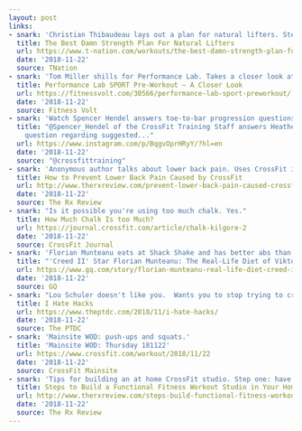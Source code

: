 ```yaml
---
layout: post
links:
- snark: 'Christian Thibaudeau lays out a plan for natural lifters. Step one: stop juicing.'
  title: The Best Damn Strength Plan For Natural Lifters
  url: https://www.t-nation.com/workouts/the-best-damn-strength-plan-for-natural-lifters
  date: '2018-11-22'
  source: TNation
- snark: 'Tom Miller shills for Performance Lab. Takes a closer look at their pre-workout. (advertorial)'
  title: Performance Lab SPORT Pre-Workout – A Closer Look
  url: https://fitnessvolt.com/30566/performance-lab-sport-preworkout/
  date: '2018-11-22'
  source: Fitness Volt
- snark: 'Watch Spencer Hendel answers toe-to-bar progression questions.'
  title: "@Spencer_Hendel of the CrossFit Training Staff answers ‪Heather Barr‬'s
    question regarding suggested..."
  url: https://www.instagram.com/p/BqgvOprHRyY/?hl=en
  date: '2018-11-22'
  source: "@crossfittraining"
- snark: 'Anonymous author talks about lower back pain. Uses CrossFit in the title to click bait some wholesome SEO goodness.'
  title: How to Prevent Lower Back Pain Caused by CrossFit
  url: http://www.therxreview.com/prevent-lower-back-pain-caused-crossfitfunctional-fitness/
  date: '2018-11-22'
  source: The Rx Review
- snark: "Is it possible you're using too much chalk. Yes."
  title: How Much Chalk Is too Much?
  url: https://journal.crossfit.com/article/chalk-kilgore-2
  date: '2018-11-22'
  source: CrossFit Journal
- snark: 'Florian Munteanu eats at Shack Shake and has better abs than you.'
  title: "'Creed II' Star Florian Munteanu: The Real-Life Diet of Viktor Drago"
  url: https://www.gq.com/story/florian-munteanu-real-life-diet-creed-ii
  date: '2018-11-22'
  source: GQ
- snark: "Lou Schuler doesn't like you.  Wants you to stop trying to create shortcuts."
  title: I Hate Hacks
  url: https://www.theptdc.com/2018/11/i-hate-hacks/
  date: '2018-11-22'
  source: The PTDC
- snark: 'Mainsite WOD: push-ups and squats.'
  title: 'Mainsite WOD: Thursday 181122'
  url: https://www.crossfit.com/workout/2018/11/22
  date: '2018-11-22'
  source: CrossFit Mainsite
- snark: 'Tips for building an at home CrossFit studio. Step one: have money.'
  title: Steps to Build a Functional Fitness Workout Studio in Your Home
  url: http://www.therxreview.com/steps-build-functional-fitness-workout-studio-home/
  date: '2018-11-22'
  source: The Rx Review
---
```

